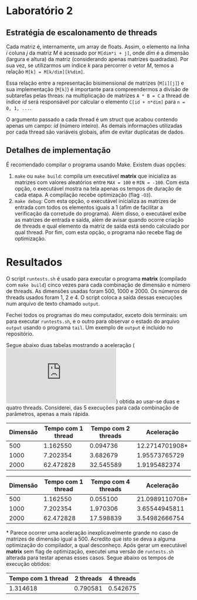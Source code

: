 # Laboratório 2

## Estratégia de escalonamento de threads

Cada matriz é, internamente, um array de floats. Assim, o elemento na linha _i_ coluna _j_ da matriz _M_ é acessado por `M[dim*i + j]`, onde _dim_ é a dimensão (largura e altura) da matriz (considerando apenas matrizes quadradas). Por sua vez, se utilizarmos um índice _k_ para percorrer o vetor _M_, temos a relação `M[k] = M[k/dim][k%dim]`.

Essa relação entre a representação bisimensional de matrizes (`M[i][j]`) e sua implementação (`M[k]`) é importante para compreendermos a divisão de subtarefas pelas threas: na multiplicação de matrizes `A * B = C` a thread de índice _id_ será responsável por calcular o elemento `C[id + n*dim]` para `n = 0, 1, ...`.

O argumento passado a cada thread é um struct que acabou contendo apenas um campo: _id_ (número inteiro). As demais informações utilizadas por cada thread são variáveis globais, afim de evitar duplicatas de dados.

## Detalhes de implementação

É recomendado compilar o programa usando Make. Existem duas opções:

1. `make` ou `make build`: compila um executável **matrix** que inicializa as matrizes com valores aleatórios entre `MAX = 100` e `MIN = -100`. Com esta opção, o executável mostra na tela apenas os tempos de duração de cada etapa. A compilação recebe optimização (flag `-O3`).
2. `make debug`: Com esta opção, o executável inicializa as matrizes de entrada com todos os elementos iguais a 1 (afim de facilitar a verificação da corretude do programa). Além disso, o executável exibe as matrizes de entrada e saída, além de avisar quando ocorre criação de threads e qual elemento da matriz de saída está sendo calculado por qual thread. Por fim, com esta opção, o programa não recebe flag de optimização.

# Resultados

O script `runtests.sh` é usado para executar o programa **matrix** (compilado com `make build`) cinco vezes para cada combinação de dimensão e número de threads. As dimensões usadas foram 500, 1000 e 2000. Os números de threads usados foram 1, 2 e 4. O script coloca a saída dessas execuções num arquivo de texto chamado `output`.

Fechei todos os programas do meu computador, exceto dois terminais: um para executar `runtests.sh`, e o outro para observar o estado do arquivo `output` usando o programa `tail`. Um exemplo de `output` é incluido no repositório.

Segue abaixo duas tabelas mostrando a aceleração (![equation](https://latex.codecogs.com/gif.latex?%5Cinline%20T_%7Bseq%7D/T_%7Bconc%7D)) obtida ao usar-se duas e quatro threads. Considerei, das 5 execuções para cada combinação de parâmetros, apenas a mais rápida.

| Dimensão | Tempo com 1 thread | Tempo com 2 threads | Aceleração      |
| -------- | ------------------ | ------------------- | --------------- |
| 500      | 1.162550           | 0.094736            | 12.2714701908\* |
| 1000     | 7.202354           | 3.682679            | 1.95573765729   |
| 2000     | 62.472828          | 32.545589           | 1.9195482374    |

| Dimensão | Tempo com 1 thread | Tempo com 4 threads | Aceleração      |
| -------- | ------------------ | ------------------- | --------------- |
| 500      | 1.162550           | 0.055100            | 21.0989110708\* |
| 1000     | 7.202354           | 1.970306            | 3.65544945811   |
| 2000     | 62.472828          | 17.598839           | 3.54982666754   |

\* Parece ocorrer uma aceleração inexplicavelmente grande no caso de matrizes de dimensão igual a 500. Acredito que isto se deva a alguma optimização do compilador, a qual desconheço. Após gerar um executável **matrix** sem flag de optimização, executei uma versão de `runtests.sh` alterada para testar apenas esses casos. Segue abaixo os tempos de execução obtidos:

| Tempo com 1 thread | 2 threads | 4 threads |
| ------------------ | --------- | --------- |
| 1.314618           | 0.790581  | 0.542675  |
